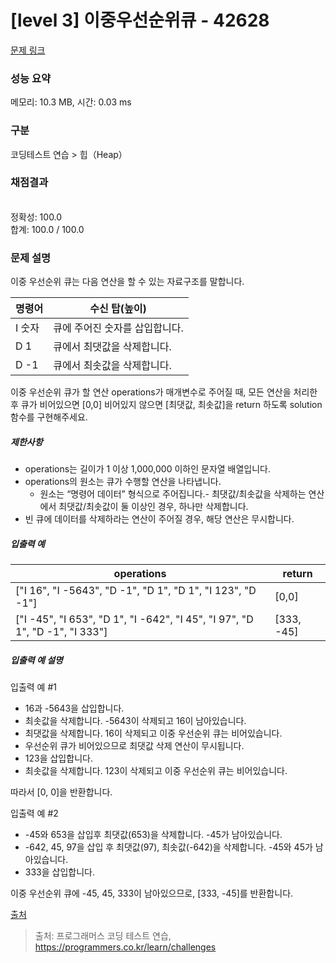 # [level 3] 이중우선순위큐 - 42628 

[문제 링크](https://school.programmers.co.kr/learn/courses/30/lessons/42628) 

### 성능 요약

메모리: 10.3 MB, 시간: 0.03 ms

### 구분

코딩테스트 연습 > 힙（Heap）

### 채점결과

<br/>정확성: 100.0<br/>합계: 100.0 / 100.0

### 문제 설명

<p style="user-select: auto;">이중 우선순위 큐는 다음 연산을 할 수 있는 자료구조를 말합니다.</p>
<table class="table" style="user-select: auto;">
        <thead style="user-select: auto;"><tr style="user-select: auto;">
<th style="user-select: auto;">명령어</th>
<th style="user-select: auto;">수신 탑(높이)</th>
</tr>
</thead>
        <tbody style="user-select: auto;"><tr style="user-select: auto;">
<td style="user-select: auto;">I 숫자</td>
<td style="user-select: auto;">큐에 주어진 숫자를 삽입합니다.</td>
</tr>
<tr style="user-select: auto;">
<td style="user-select: auto;">D 1</td>
<td style="user-select: auto;">큐에서 최댓값을 삭제합니다.</td>
</tr>
<tr style="user-select: auto;">
<td style="user-select: auto;">D -1</td>
<td style="user-select: auto;">큐에서 최솟값을 삭제합니다.</td>
</tr>
</tbody>
      </table>
<p style="user-select: auto;">이중 우선순위 큐가 할 연산 operations가 매개변수로 주어질 때, 모든 연산을 처리한 후 큐가 비어있으면 [0,0] 비어있지 않으면 [최댓값, 최솟값]을 return 하도록 solution 함수를 구현해주세요.</p>

<h5 style="user-select: auto;">제한사항</h5>

<ul style="user-select: auto;">
<li style="user-select: auto;">operations는 길이가 1 이상 1,000,000 이하인 문자열 배열입니다.</li>
<li style="user-select: auto;">operations의 원소는 큐가 수행할 연산을 나타냅니다.

<ul style="user-select: auto;">
<li style="user-select: auto;">원소는 “명령어 데이터” 형식으로 주어집니다.- 최댓값/최솟값을 삭제하는 연산에서 최댓값/최솟값이 둘 이상인 경우, 하나만 삭제합니다.</li>
</ul></li>
<li style="user-select: auto;">빈 큐에 데이터를 삭제하라는 연산이 주어질 경우, 해당 연산은 무시합니다.</li>
</ul>

<h5 style="user-select: auto;">입출력 예</h5>
<table class="table" style="user-select: auto;">
        <thead style="user-select: auto;"><tr style="user-select: auto;">
<th style="user-select: auto;">operations</th>
<th style="user-select: auto;">return</th>
</tr>
</thead>
        <tbody style="user-select: auto;"><tr style="user-select: auto;">
<td style="user-select: auto;">["I 16", "I -5643", "D -1", "D 1", "D 1", "I 123", "D -1"]</td>
<td style="user-select: auto;">[0,0]</td>
</tr>
<tr style="user-select: auto;">
<td style="user-select: auto;">["I -45", "I 653", "D 1", "I -642", "I 45", "I 97", "D 1", "D -1", "I 333"]</td>
<td style="user-select: auto;">[333, -45]</td>
</tr>
</tbody>
      </table>
<h5 style="user-select: auto;">입출력 예 설명</h5>

<p style="user-select: auto;">입출력 예 #1</p>

<ul style="user-select: auto;">
<li style="user-select: auto;">16과 -5643을 삽입합니다.</li>
<li style="user-select: auto;">최솟값을 삭제합니다. -5643이 삭제되고 16이 남아있습니다.</li>
<li style="user-select: auto;">최댓값을 삭제합니다. 16이 삭제되고 이중 우선순위 큐는 비어있습니다.</li>
<li style="user-select: auto;">우선순위 큐가 비어있으므로 최댓값 삭제 연산이 무시됩니다.</li>
<li style="user-select: auto;">123을 삽입합니다.</li>
<li style="user-select: auto;">최솟값을 삭제합니다. 123이 삭제되고 이중 우선순위 큐는 비어있습니다.</li>
</ul>

<p style="user-select: auto;">따라서 [0, 0]을 반환합니다.</p>

<p style="user-select: auto;">입출력 예 #2</p>

<ul style="user-select: auto;">
<li style="user-select: auto;">-45와 653을 삽입후 최댓값(653)을 삭제합니다. -45가 남아있습니다.</li>
<li style="user-select: auto;">-642, 45, 97을 삽입 후 최댓값(97), 최솟값(-642)을 삭제합니다. -45와 45가 남아있습니다.</li>
<li style="user-select: auto;">333을 삽입합니다.</li>
</ul>

<p style="user-select: auto;">이중 우선순위 큐에 -45, 45, 333이 남아있으므로, [333, -45]를 반환합니다.</p>

<p style="user-select: auto;"><a href="http://icpckorea.org/problems/2013/onlineset.pdf" target="_blank" rel="noopener" style="user-select: auto;">출처</a></p>


> 출처: 프로그래머스 코딩 테스트 연습, https://programmers.co.kr/learn/challenges